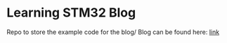 # Learning STM32 Blog

Repo to store the example code for the blog/
Blog can be found here: [link](https://medium.com/microcontroller-for-not-so-dummy)
